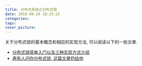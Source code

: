 ```yaml
---
title: 分布式系统之分布式锁
date: 2019-08-29 18:25:25
categories:
tags:
cover_picture:
---
```




关于分布式锁的基本概念和相应的实现方法, 可以阅读以下的一些文章.

- [分布式锁简单入门以及三种实现方式介绍](https://blog.csdn.net/xlgen157387/article/details/79036337)
- [再有人问你分布式锁, 这篇文章扔给他](https://juejin.im/post/5bbb0d8df265da0abd3533a5)



